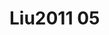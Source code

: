 <a name="material" />

# Liu2011 05
<script type="application/ld+json">
  {
    "@context": "https://schema.org/",
    "@type": "ChemicalSubstance",
    "http://purl.org/dc/terms/conformsTo":
      {
        "@type": "CreativeWork",
        "@id": "https://bioschemas.org/profiles/ChemicalSubstance/0.4-RELEASE/"
      },
    "@id": "https://egonw.github.io/nanowiki/nanowiki86.html#material",
    "name": "Liu2011 05",
    "sameAs": "http://127.0.0.1/mediawiki/index.php/Special:URIResolver/Liu2011_05"
  }
</script>


